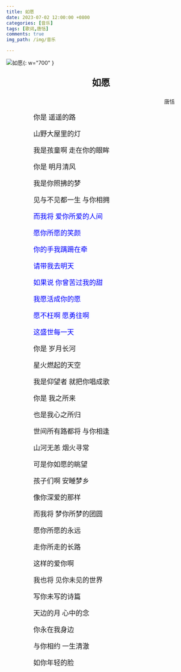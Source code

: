 ```yaml
---
title: 如愿
date: 2023-07-02 12:00:00 +0800
categories: [音乐]
tags: [歌词,唐恬]
comments: true
img_path: /img/音乐

---
```


![如愿](如愿.jpg){: w="700" }

<p align="center" style="font-family:微软雅黑;font-size:x-large;font-weight:bold"> 如愿 </p>

<p align="right" style="padding-right:4em;font-family:微软雅黑"> 唐恬 </p>

<p style="text-indent:4em;font-family:宋体;font-size:large"> 你是 遥遥的路 </p>

<p style="text-indent:4em;font-family:宋体;font-size:large"> 山野大屋里的灯 </p>

<p style="text-indent:4em;font-family:宋体;font-size:large"> 我是孩童啊 走在你的眼眸 </p>

<p style="text-indent:4em;font-family:宋体;font-size:large"> 你是 明月清风 </p>

<p style="text-indent:4em;font-family:宋体;font-size:large"> 我是你照拂的梦 </p>

<p style="text-indent:4em;font-family:宋体;font-size:large"> 见与不见都一生 与你相拥 </p>

<p style="text-indent:4em;font-family:宋体;font-size:large;color:blue"> 而我将 爱你所爱的人间 </p>

<p style="text-indent:4em;font-family:宋体;font-size:large;color:blue"> 愿你所愿的笑颜 </p>

<p style="text-indent:4em;font-family:宋体;font-size:large;color:blue"> 你的手我蹒跚在牵 </p>

<p style="text-indent:4em;font-family:宋体;font-size:large;color:blue"> 请带我去明天 </p>

<p style="text-indent:4em;font-family:宋体;font-size:large;color:blue"> 如果说 你曾苦过我的甜</p>

<p style="text-indent:4em;font-family:宋体;font-size:large;color:blue"> 我愿活成你的愿 </p>

<p style="text-indent:4em;font-family:宋体;font-size:large;color:blue"> 愿不枉啊 愿勇往啊 </p>

<p style="text-indent:4em;font-family:宋体;font-size:large;color:blue"> 这盛世每一天 </p>

<p style="text-indent:4em;font-family:宋体;font-size:large"> 你是 岁月长河 </p>

<p style="text-indent:4em;font-family:宋体;font-size:large"> 星火燃起的天空 </p>

<p style="text-indent:4em;font-family:宋体;font-size:large"> 我是仰望者 就把你唱成歌 </p>

<p style="text-indent:4em;font-family:宋体;font-size:large"> 你是 我之所来 </p>

<p style="text-indent:4em;font-family:宋体;font-size:large"> 也是我心之所归</p>

<p style="text-indent:4em;font-family:宋体;font-size:large"> 世间所有路都将 与你相逢 </p>

<p style="text-indent:4em;font-family:宋体;font-size:large"> 山河无恙 烟火寻常 </p>

<p style="text-indent:4em;font-family:宋体;font-size:large"> 可是你如愿的眺望 </p>

<p style="text-indent:4em;font-family:宋体;font-size:large"> 孩子们啊 安睡梦乡 </p>

<p style="text-indent:4em;font-family:宋体;font-size:large"> 像你深爱的那样 </p>

<p style="text-indent:4em;font-family:宋体;font-size:large"> 而我将 梦你所梦的团圆 </p>

<p style="text-indent:4em;font-family:宋体;font-size:large"> 愿你所愿的永远 </p>

<p style="text-indent:4em;font-family:宋体;font-size:large"> 走你所走的长路 </p>

<p style="text-indent:4em;font-family:宋体;font-size:large"> 这样的爱你啊 </p>

<p style="text-indent:4em;font-family:宋体;font-size:large"> 我也将 见你未见的世界 </p>

<p style="text-indent:4em;font-family:宋体;font-size:large"> 写你未写的诗篇 </p>

<p style="text-indent:4em;font-family:宋体;font-size:large"> 天边的月 心中的念 </p>

<p style="text-indent:4em;font-family:宋体;font-size:large"> 你永在我身边 </p>

<p style="text-indent:4em;font-family:宋体;font-size:large"> 与你相约 一生清澈 </p>

<p style="text-indent:4em;font-family:宋体;font-size:large"> 如你年轻的脸 </p>